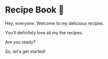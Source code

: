# Recipe Book :closed_book:

Hey, everyone. Welcome to my delicious recipes.

You'll definitely love all my the recipes. 

Are you ready?

So, let's get started!


